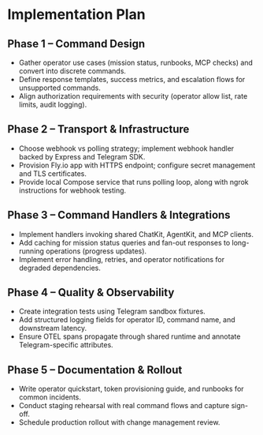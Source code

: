 # Implementation Plan

## Phase 1 – Command Design
- Gather operator use cases (mission status, runbooks, MCP checks) and convert into discrete commands.
- Define response templates, success metrics, and escalation flows for unsupported commands.
- Align authorization requirements with security (operator allow list, rate limits, audit logging).

## Phase 2 – Transport & Infrastructure
- Choose webhook vs polling strategy; implement webhook handler backed by Express and Telegram SDK.
- Provision Fly.io app with HTTPS endpoint; configure secret management and TLS certificates.
- Provide local Compose service that runs polling loop, along with ngrok instructions for webhook testing.

## Phase 3 – Command Handlers & Integrations
- Implement handlers invoking shared ChatKit, AgentKit, and MCP clients.
- Add caching for mission status queries and fan-out responses to long-running operations (progress updates).
- Implement error handling, retries, and operator notifications for degraded dependencies.

## Phase 4 – Quality & Observability
- Create integration tests using Telegram sandbox fixtures.
- Add structured logging fields for operator ID, command name, and downstream latency.
- Ensure OTEL spans propagate through shared runtime and annotate Telegram-specific attributes.

## Phase 5 – Documentation & Rollout
- Write operator quickstart, token provisioning guide, and runbooks for common incidents.
- Conduct staging rehearsal with real command flows and capture sign-off.
- Schedule production rollout with change management review.

